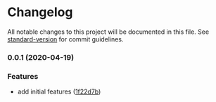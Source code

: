 # Changelog

All notable changes to this project will be documented in this file. See [standard-version](https://github.com/conventional-changelog/standard-version) for commit guidelines.

### 0.0.1 (2020-04-19)

### Features

- add initial features ([1f22d7b](https://github.com/karolis-sh/use-optimistic-update/commit/1f22d7b2962c2a53c60dbd3fb5dd6bab6b0000ea))
